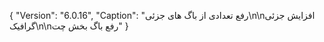 {
  "Version": "6.0.16",
  "Caption": "رفع تعدادی از باگ های جزئی\n\nافزایش جزئی گرافیک\n\nرفع باگ بخش چت"
}
